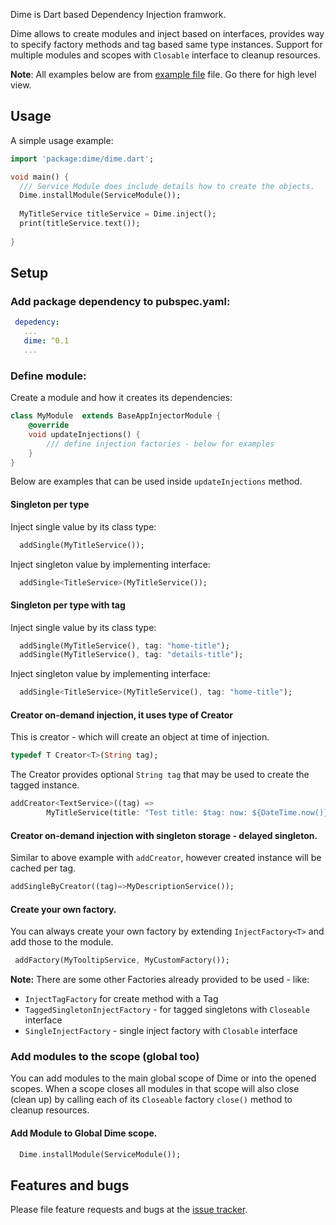 Dime is Dart based Dependency Injection framwork.

Dime allows to create modules and inject based on interfaces, provides way to specify factory methods and tag based same type instances.
Support for multiple modules and scopes with `Closable` interface to cleanup resources.

__Note__: 
All examples below are from [example file](example/dime_example.dart) file. Go there for high level view.

## Usage

A simple usage example:

```dart
import 'package:dime/dime.dart';

void main() {
  /// Service Module does include details how to create the objects.   
  Dime.installModule(ServiceModule());
     
  MyTitleService titleService = Dime.inject();
  print(titleService.text());
  
}


```

## Setup

### Add package dependency to pubspec.yaml:

```yaml
 depedency: 
   ...
   dime: ^0.1
   ...
```

### Define module:

Create a module and how it creates its dependencies:

```dart
class MyModule  extends BaseAppInjectorModule {
    @override
    void updateInjections() {
        /// define injection factories - below for examples      
    }
}

```

Below are examples that can be used inside `updateInjections` method.

#### Singleton per type

Inject single value by its class type:

```dart
  addSingle(MyTitleService());
```

Inject singleton value by implementing interface:
```dart
  addSingle<TitleService>(MyTitleService());
```

#### Singleton per type with tag

Inject single value by its class type:

```dart
  addSingle(MyTitleService(), tag: "home-title");
  addSingle(MyTitleService(), tag: "details-title");
```

Inject singleton value by implementing interface:
```dart
  addSingle<TitleService>(MyTitleService(), tag: "home-title");
```

#### Creator on-demand injection, it uses type of Creator

This is creator - which will create an object at time of injection.
```dart
typedef T Creator<T>(String tag);
```

The Creator provides optional `String tag` that may be used to create the tagged instance.

```dart
addCreator<TextService>((tag) =>
        MyTitleService(title: "Test title: $tag: now: ${DateTime.now()}"));
```
#### Creator on-demand injection with singleton storage - delayed singleton.

Similar to above example with `addCreator`, however created instance will be cached per tag.

```dart
addSingleByCreator((tag)=>MyDescriptionService());
```

#### Create your own factory.

You can always create your own factory by extending `InjectFactory<T>` and add those to the module.

```dart
 addFactory(MyTooltipService, MyCustomFactory());
```

__Note:__
There are some other Factories already provided to be used - like:
- `InjectTagFactory` for create method with a Tag
- `TaggedSingletonInjectFactory` - for tagged singletons with `Closeable` interface
- `SingleInjectFactory` - single inject factory with `Closable` interface

### Add modules to the scope (global too)

You can add modules to the main global scope of Dime or into the opened scopes.
When a scope closes all modules in that scope will also close (clean up) by calling each of its `Closeable` factory `close()` method to cleanup resources.

#### Add Module to Global Dime scope.

```dart
  Dime.installModule(ServiceModule());
```




## Features and bugs

Please file feature requests and bugs at the [issue tracker][tracker].

[tracker]: http://example.com/issues/replaceme

